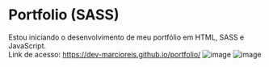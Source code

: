 # Portfolio (SASS)
Estou iniciando o desenvolvimento de meu portfólio em HTML, SASS e JavaScript.<br>
Link de acesso: https://dev-marcioreis.github.io/portfolio/
![image](https://user-images.githubusercontent.com/122680054/219881689-4f538390-4140-4d56-9713-c01d229e93ba.png)
![image](https://user-images.githubusercontent.com/122680054/219881698-ec2dcac1-e58d-4b96-9580-4f53b2a04606.png)

